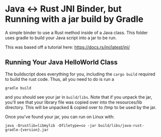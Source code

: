 # Java <-> Rust JNI Binder, but Running with a jar build by Gradle

A simple binder to use a Rust method inside of a Java class. This folder uses gradle to build your Java script into a jar to be run.

This was based off a tutorial here:
https://docs.rs/jni/latest/jni/

## Running Your Java HelloWorld Class

The buildscript does everything for you, including the `cargo build` required to build the rust code.
Thus, all you need to do is run a 

`gradle build`

and you should see your jar in `build/libs`. Note that if you unpack the jar, you'll see that your library file was copied over
into the resources/lib directory. This will be unpacked & copied over to /tmp to be used by the jar.

Once you've found your jar, you can run on Linux with:

`java -Drustlib=libmylib -Dfiletype=so -jar build/libs/java-rust-gradle-{version}.jar`